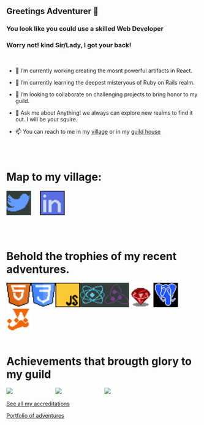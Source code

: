 ## Greetings Adventurer 👋

### You look like you could use a skilled Web Developer
### Worry not! kind Sir/Lady, I got your back!
<br>

- 🔭 I’m currently working creating the mosnt powerful artifacts in React.

- 🌱 I’m currently learning the deepest misteryous of Ruby on Rails realm.

- 👯 I’m looking to collaborate on challenging projects to bring 
honor to my guild.

- 💬 Ask me about Anything! we always can explore new realms to find it out. I will be your squire.

- 📫 You can reach to me in my [village](https://twitter.com/AbelHerreraZam1) or in my [
guild house](https://www.linkedin.com/in/abelherreraz/)

<br>
<br>

# Map to my village:

[<img src="./assets/twitter.png" width="64px" />][twitter]&nbsp;&nbsp;&nbsp;&nbsp;&nbsp;
[<img src="./assets/linkedin.png" width="64px" />][linkedin]

[twitter]: https://twitter.com/AbelHerreraZam1
[linkedin]: https://www.linkedin.com/in/abelherreraz/

<br>
<br>

# Behold the trophies of my recent adventures.

<img align="left" src="./assets/html.png" width="64px" />
<img align="left" src="./assets/cssl.png" width="64px" />
<img align="left" src="./assets/js.png" width="64px" />
<img align="left" src="./assets/react.png" width="64px" />
<img align="left" src="./assets/redux.png" width="64px" />
<img align="left" src="./assets/ruby.png" width="64px" />
<img align="left" src="./assets/postgresql.png" width="64px" />

<img  src="./assets/jest.png" width="64px" />

<br>
<br>

# Achievements that brougth glory to my guild


<img align="left" src="https://api.accredible.com/v1/frontend/credential_website_embed_image/badge/44240667" width="128px" />
<img align="left" src="https://api.accredible.com/v1/frontend/credential_website_embed_image/badge/41875040" width="128px" />
<img src="https://api.accredible.com/v1/frontend/credential_website_embed_image/badge/40244624" width="128px" />

<br>

[See all my accreditations](https://www.credential.net/profile/abelherrerazambrano/wallet)


[Portfolio of adventures](https://abel-codes.netlify.app/)







